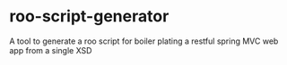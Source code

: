 roo-script-generator
====================

A tool to generate a roo script for boiler plating a restful spring MVC web app from a single XSD
